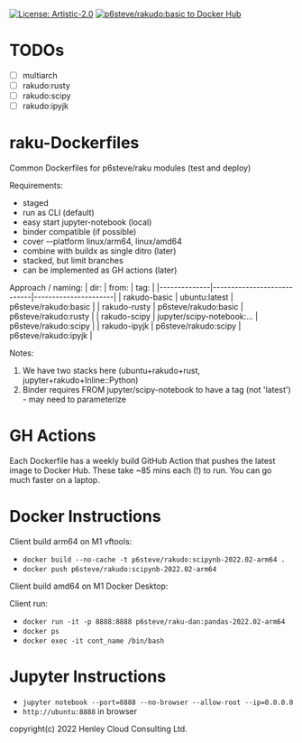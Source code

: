 [![License: Artistic-2.0](https://img.shields.io/badge/License-Artistic%202.0-0298c3.svg)](https://opensource.org/licenses/Artistic-2.0)
[![p6steve/rakudo:basic to Docker Hub](https://github.com/p6steve/raku-Dockerfiles/actions/workflows/basic-weekly.yaml/badge.svg)](https://github.com/p6steve/raku-Dockerfiles/actions/workflows/basic-weekly.yaml)

# TODOs
- [ ] multiarch
- [ ] rakudo:rusty
- [ ] rakudo:scipy
- [ ] rakudo:ipyjk

# raku-Dockerfiles
Common Dockerfiles for p6steve/raku modules (test and deploy)

Requirements:
* staged
* run as CLI (default)
* easy start jupyter-notebook (local)
* binder compatible (if possible)
* cover --platform linux/arm64, linux/amd64
* combine with buildx as single ditro (later)
* stacked, but limit branches
* can be implemented as GH actions (later)

Approach / naming:
| dir:         | from:                      | tag:                 |
|--------------|----------------------------|----------------------|
| rakudo-basic | ubuntu:latest              | p6steve/rakudo:basic |
| rakudo-rusty | p6steve/rakudo:basic       | p6steve/rakudo:rusty |
| rakudo-scipy | jupyter/scipy-notebook:... | p6steve/rakudo:scipy |
| rakudo-ipyjk | p6steve/rakudo:scipy       | p6steve/rakudo:ipyjk |

Notes:
1. We have two stacks here (ubuntu+rakudo+rust, jupyter+rakudo+Inline::Python)
1. Binder requires  FROM jupyter/scipy-notebook to have a tag (not 'latest') - may need to parameterize

# GH Actions

Each Dockerfile has a weekly build GitHub Action that pushes the latest image to Docker Hub. These take ~85 mins each (!) to run. You can go much faster on a laptop.

# Docker Instructions

Client build arm64 on M1 vftools:

* ```docker build --no-cache -t p6steve/rakudo:scipynb-2022.02-arm64 .```
* ```docker push p6steve/rakudo:scipynb-2022.02-arm64```

Client build amd64 on M1 Docker Desktop:

Client run:

* ```docker run -it -p 8888:8888 p6steve/raku-dan:pandas-2022.02-arm64```
* ```docker ps```
* ```docker exec -it cont_name /bin/bash```

# Jupyter Instructions

* ```jupyter notebook --port=8888 --no-browser --allow-root --ip=0.0.0.0```
* ```http://ubuntu:8888``` in browser

copyright(c) 2022 Henley Cloud Consulting Ltd.

